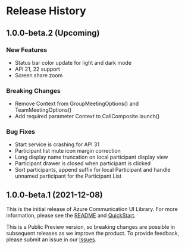 # Release History

## 1.0.0-beta.2 (Upcoming)

### New Features
- Status bar color update for light and dark mode
- API 21, 22 support
- Screen share zoom

### Breaking Changes
- Remove Context from GroupMeetingOptions() and TeamMeetingOptions()
- Add required parameter Context to CallComposite.launch()

### Bug Fixes
- Start service is crashing for API 31
- Participant list mute icon margin correction
- Long display name truncation on local participant display view
- Participant drawer is closed when participant is clicked
- Sort participants, append suffix for local Participant and handle unnamed participant for the Participant List

## 1.0.0-beta.1 (2021-12-08)
This is the initial release of Azure Communication UI Library. For more information, please see the [README][read_me] and [QuickStart][documentation].

This is a Public Preview version, so breaking changes are possible in subsequent releases as we improve the product. To provide feedback, please submit an issue in our [Issues](https://github.com/Azure/communication-ui-library-android/issues).

<!-- LINKS -->
[read_me]: https://github.com/Azure/communication-ui-library-android/blob/main/README.md
[documentation]: https://docs.microsoft.com/en-us/azure/communication-services/quickstarts/ui-library/get-started-call?tabs=kotlin&pivots=platform-android
